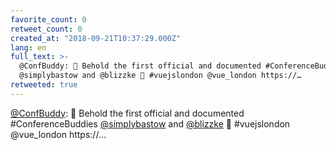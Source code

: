 ```yaml
---
favorite_count: 0
retweet_count: 0
created_at: "2018-09-21T10:37:29.000Z"
lang: en
full_text: >-
  @ConfBuddy: 🎉 Behold the first official and documented #ConferenceBuddies
  @simplybastow and @blizzke 🙌 #vuejslondon @vue_london https://…
retweeted: true
---
```


[@ConfBuddy](https://twitter.com/ConfBuddy): 🎉 Behold the first official and
documented #ConferenceBuddies [@simplybastow](https://twitter.com/simplybastow)
and [@blizzke](https://twitter.com/blizzke) 🙌 #vuejslondon @vue_london
https://…
